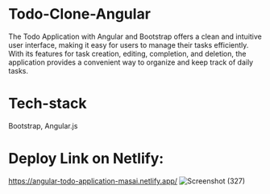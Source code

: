 # Todo-Clone-Angular
The Todo Application with Angular and Bootstrap offers a clean and intuitive user interface, making it easy for users to manage their tasks efficiently. With its features for task creation, editing, completion, and deletion, the application provides a convenient way to organize and keep track of daily tasks.
# Tech-stack
Bootstrap, Angular.js

# Deploy Link on Netlify:
https://angular-todo-application-masai.netlify.app/
![Screenshot (327)](https://github.com/Pushpendra-1697/Todo-Clone-Angular/assets/104748364/172e4184-dc8e-4364-b6cf-fe8953ebbf7e)
